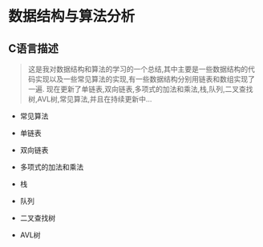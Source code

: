 # 数据结构与算法分析

##  C语言描述

> 这是我对数据结构和算法的学习的一个总结,其中主要是一些数据结构的代码实现以及一些常见算法的实现,有一些数据结构分别用链表和数组实现了一遍.
> 现在更新了单链表,双向链表,多项式的加法和乘法,栈,队列,二叉查找树,AVL树,常见算法,并且在持续更新中...

>

* 常见算法

* 单链表

* 双向链表

* 多项式的加法和乘法

* 栈

* 队列

* 二叉查找树

* AVL树
